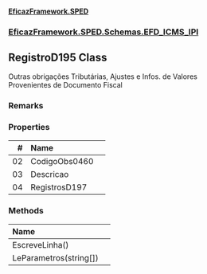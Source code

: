 #### [EficazFramework.SPED](EficazFrameworkSPED.md 'EficazFramework SPED')
### [EficazFramework.SPED.Schemas.EFD_ICMS_IPI](EficazFramework.SPED.Schemas.EFD_ICMS_IPI.md 'EficazFramework.SPED.Schemas.EFD_ICMS_IPI')

## RegistroD195 Class

Outras obrigações Tributárias, Ajustes e Infos. de Valores  
Provenientes de Documento Fiscal

### Remarks
### Properties

| # | Name | |
| ---: | :--- | :--- |
| 02 | CodigoObs0460 |  |
| 03 | Descricao |  |
| 04 | RegistrosD197 |  |
### Methods

| Name | |
| :--- | :--- |
| EscreveLinha() |  |
| LeParametros(string[]) |  |
